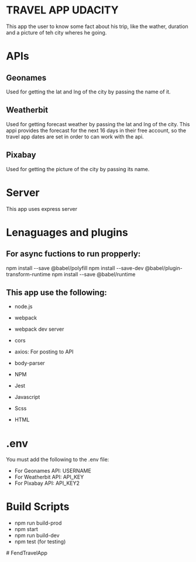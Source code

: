 # TRAVEL APP UDACITY

This app the user to know some fact about his trip, like the wather, duration and a picture of teh city wheres he going.

# APIs

## Geonames

Used for getting the lat and lng of the city by passing the name of it.

## Weatherbit

Used for getting forecast weather by passing the lat and lng of the city.
This appi provides the forecast for the next 16 days in their free account, so the travel app dates are set in order to can work with the api.

## Pixabay

Used for getting the picture of the city by passing its name.


# Server

This app uses express server

# Lenaguages and plugins

## For async fuctions to run propperly:

npm install --save @babel/polyfill
npm install --save-dev @babel/plugin-transform-runtime
npm install --save @babel/runtime

## This app use the following:

* node.js
* webpack
* webpack dev server
* cors
* axios: For posting to API
* body-parser
* NPM
* Jest

* Javascript
* Scss
* HTML

# .env

You must add the following to the .env file:

* For Geonames API: USERNAME
* For Weatherbit API: API_KEY
* For Pixabay API: API_KEY2

# Build Scripts

* npm run build-prod
* npm start
* npm run build-dev
* npm test (for testing)

#   F e n d T r a v e l A p p  
 